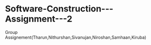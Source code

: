 # Software-Construction---Assignment---2
Group Assignement(Tharun,Nithurshan,Sivanujan,Niroshan,Samhaan,Kiruba)
